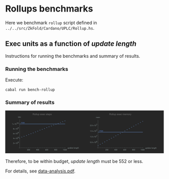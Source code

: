 # Rollups benchmarks


Here we benchmark `rollup` script defined in `../../src/ZkFold/Cardano/UPLC/Rollup.hs`.

## Exec units as a function of *update length*

Instructions for running the benchmarks and summary of results.

### Running the benchmarks

Execute:

```shell
cabal run bench-rollup
```

### Summary of results

![data plots](./data-analysis/rollupBench.png)

Therefore, to be within budget, *update length* must be 552 or less.

For details, see [data-analysis.pdf](./data-analysis/data-analysis.pdf).

